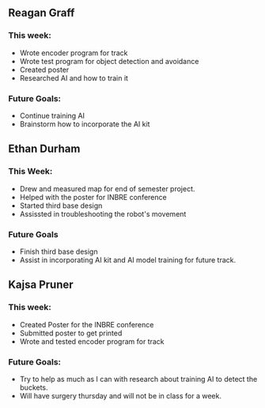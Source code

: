 ## Reagan Graff
### This week:
- Wrote encoder program for track
- Wrote test program for object detection and avoidance
- Created poster
- Researched AI and how to train it
### Future Goals:
- Continue training AI
- Brainstorm how to incorporate the AI kit

## Ethan Durham
### This Week:
- Drew and measured map for end of semester project.
- Helped with the poster for INBRE conference
- Started third base design
- Assissted in troubleshooting the robot's movement
### Future Goals
- Finish third base design
- Assist in incorporating AI kit and AI model training for future track.

## Kajsa Pruner
### This week:
- Created Poster for the INBRE conference
- Submitted poster to get printed
- Wrote and tested encoder program for track

### Future Goals:
- Try to help as much as I can with research about training AI to detect the buckets.
- Will have surgery thursday and will not be in class for a week.
